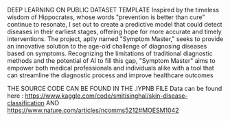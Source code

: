 DEEP LEARNING ON PUBLIC DATASET TEMPLATE
Inspired by the timeless wisdom of Hippocrates, whose words "prevention is better than cure" continue to resonate, I set out to create a predictive model that could detect diseases in
their earliest stages, offering hope for more accurate and timely interventions. The project, aptly named "Symptom Master," seeks to provide an innovative solution to the age-old challenge 
of diagnosing diseases based on symptoms. Recognizing the limitations of traditional diagnostic methods and the potential of AI to fill this gap, "Symptom Master" aims to empower both medical
professionals and individuals alike with a tool that can streamline 
the diagnostic process and improve healthcare outcomes

THE SOURCE CODE CAN BE FOUND IN THE .IYPNB FILE
Data can be found here : https://www.kaggle.com/code/smitisinghal/skin-disease-classification AND https://www.nature.com/articles/ncomms5212#MOESM1042
